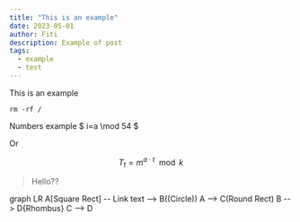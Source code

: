 ```yaml
---
title: "This is an example"
date: 2023-05-01
author: Fiti
description: Example of post
tags:
  - example
  - test
---
```



This is an example
```shell
rm -rf /
```

Numbers example $ i=a \mod 54 $

Or

$$ T_t = m^{a \cdot t} \mod k $$


> Hello??

graph LR
    A[Square Rect] -- Link text --> B((Circle))
    A --> C(Round Rect)
    B --> D{Rhombus}
    C --> D

